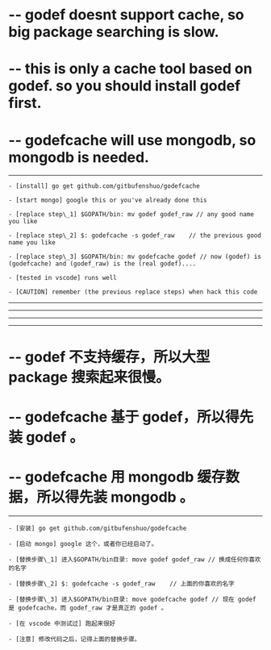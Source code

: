 # -- godef doesnt support cache, so big package searching is slow.
# -- this is only a cache tool based on godef. so you should install godef first.
# -- godefcache will use mongodb, so mongodb is needed.

----

    - [install] go get github.com/gitbufenshuo/godefcache

    - [start mongo] google this or you've already done this

    - [replace step\_1] $GOPATH/bin: mv godef godef_raw // any good name you like

    - [replace step\_2] $: godefcache -s godef_raw    // the previous good name you like

    - [replace step\_3] $GOPATH/bin: mv godefcache godef // now (godef) is (godefcache) and (godef_raw) is the (real godef)....

    - [tested in vscode] runs well

    - [CAUTION] remember (the previous replace steps) when hack this code
----
----
----
----

# -- godef 不支持缓存，所以大型 package 搜索起来很慢。
# -- godefcache 基于 godef，所以得先装 godef 。
# -- godefcache 用 mongodb 缓存数据，所以得先装 mongodb 。

----

    - [安装] go get github.com/gitbufenshuo/godefcache

    - [启动 mongo] google 这个，或者你已经启动了。

    - [替换步骤\_1] 进入$GOPATH/bin目录: move godef godef_raw // 换成任何你喜欢的名字

    - [替换步骤\_2] $: godefcache -s godef_raw    // 上面的你喜欢的名字

    - [替换步骤\_3] 进入$GOPATH/bin目录: move godefcache godef // 现在 godef 是 godefcache，而 godef_raw 才是真正的 godef 。

    - [在 vscode 中测试过] 跑起来很好

    - [注意] 修改代码之后，记得上面的替换步骤。
